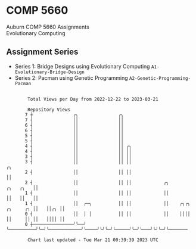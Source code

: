 # COMP 5660
Auburn COMP 5660 Assignments  
Evolutionary Computing

## Assignment Series
- Series 1: Bridge Designs using Evolutionary Computing `A1-Evolutionary-Bridge-Design`
- Series 2: Pacman using Genetic Programming `A2-Genetic-Programming-Pacman`

```

        Total Views per Day from 2022-12-22 to 2023-03-21

        Repository Views
       7 ┼               ╭╮               ╭╮
       7 ┤               ││               ││
       6 ┤               ││               ││
       6 ┤               ││               ││
       5 ┤               ││               ││
       5 ┤               ││               ││
       4 ┤               ││               ││ ╭╮
       4 ┤               ││               ││ ││
       3 ┤               ││               ││ ││
       3 ┤               ││               ││ ││                                           ╭╮
       2 ┤               ││               ││ ││                                           ││
       2 ┤               ││               ││ ││            ╭╮                   ╭╮   ╭╮   ││
       1 ┤               ││               ││ ││            ││                   ││   ││   ││
       1 ┤               ││  ╭─╮          ││ ││            ││    ╭╮╭╮ ╭╮     ╭╮ ││   ││╭╮ ││
       0 ┤               ││  │ │          ││ ││            ││    ││││ ││     ││ ││   ││││ ││
       0 ┼───────────────╯╰──╯ ╰──────────╯╰─╯╰────────────╯╰────╯╰╯╰─╯╰─────╯╰─╯╰───╯╰╯╰─╯╰───────

        Chart last updated - Tue Mar 21 00:39:39 2023 UTC
        
```
